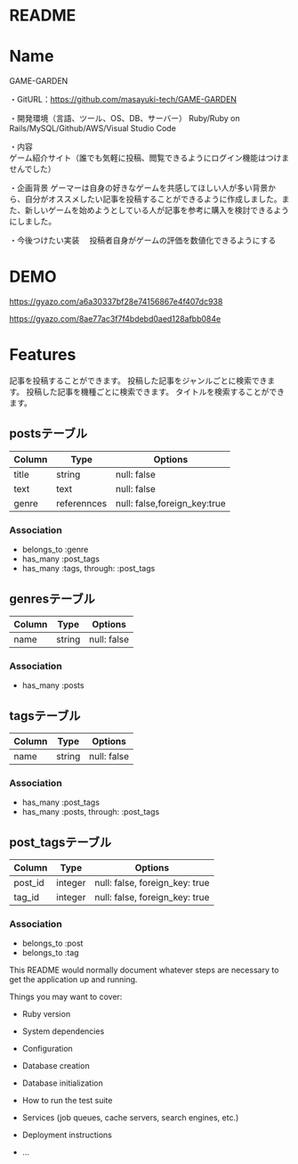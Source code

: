 # README

# Name
 
GAME-GARDEN

・GitURL：https://github.com/masayuki-tech/GAME-GARDEN

・開発環境（言語、ツール、OS、DB、サーバー）
  Ruby/Ruby on Rails/MySQL/Github/AWS/Visual Studio Code

 
・内容  
  ゲーム紹介サイト（誰でも気軽に投稿、閲覧できるようにログイン機能はつけませんでした）

・企画背景
	ゲーマーは自身の好きなゲームを共感してほしい人が多い背景から、自分がオススメしたい記事を投稿することができるように作成しました。また、新しいゲームを始めようとしている人が記事を参考に購入を検討できるようにしました。

・今後つけたい実装
　投稿者自身がゲームの評価を数値化できるようにする

# DEMO
 
https://gyazo.com/a6a30337bf28e74156867e4f407dc938

https://gyazo.com/8ae77ac3f7f4bdebd0aed128afbb084e
 

# Features
 
記事を投稿することができます。
投稿した記事をジャンルごとに検索できます。
投稿した記事を機種ごとに検索できます。
タイトルを検索することができます。


## postsテーブル
|Column|Type|Options|
|------|----|-------|
|title|string|null: false|
|text|text|null: false|
|genre|referennces|null: false,foreign_key:true|
### Association
- belongs_to :genre
- has_many :post_tags
- has_many :tags, through: :post_tags

## genresテーブル
|Column|Type|Options|
|------|----|-------|
|name|string|null: false|
### Association
- has_many :posts

## tagsテーブル
|Column|Type|Options|
|------|----|-------|
|name|string|null: false|
### Association
- has_many :post_tags
- has_many :posts, through: :post_tags

## post_tagsテーブル
|Column|Type|Options|
|------|----|-------|
|post_id|integer|null: false, foreign_key: true|
|tag_id|integer|null: false, foreign_key: true|
### Association
- belongs_to :post
- belongs_to :tag

This README would normally document whatever steps are necessary to get the
application up and running.

Things you may want to cover:

* Ruby version

* System dependencies

* Configuration

* Database creation

* Database initialization

* How to run the test suite

* Services (job queues, cache servers, search engines, etc.)

* Deployment instructions

* ...
